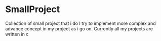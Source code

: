 # SmallProject
Collection of small project that i do
I try to implement more complex and advance concept in my project as i go on. 
Currently all my projects are written in c
